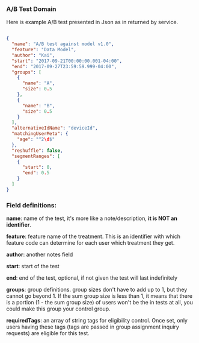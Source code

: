 ### A/B Test Domain

Here is example A/B test presented in Json as in returned by service. 

```json

{
  "name": "A/B test against model v1.0",
  "feature": "Data Model",
  "author": "Kai", 
  "start": "2017-09-21T00:00:00.001-04:00",  
  "end": "2017-09-27T23:59:59.999-04:00",
  "groups": [ 
    {
      "name": "A",
      "size": 0.5
    },
    {
      "name": "B",
      "size": 0.5
    }
  ],
  "alternativeIdName": "deviceId",
  "matchingUserMeta": {
    "age": "^2\d$"
  },
  "reshuffle": false,
  "segmentRanges": [
    {
      "start": 0,
      "end": 0.5
    }
  ]
}

```

### Field definitions: 

**name**: name of the test, it's more like a note/description, **it is NOT an identifier**. 

**feature**: feature name of the treatment. This is an identifier with which feature code can determine for each user which treatment they get.

**author**: another notes field

**start**: start of the test

**end**: end of the test, optional, if not given the test will last indefinitely

**groups**: group definitions. group sizes don't have to add up to 1, but they cannot go beyond 1. If the sum group size is less than 1, it means that there is a portion (1 - the sum group size) of users won't be the in tests at all, you could make this group your control group.


**requiredTags**: an array of string tags for eligibility control. Once set, only users having these tags (tags are passed in group assignment inquiry requests) are eligible for this test.
